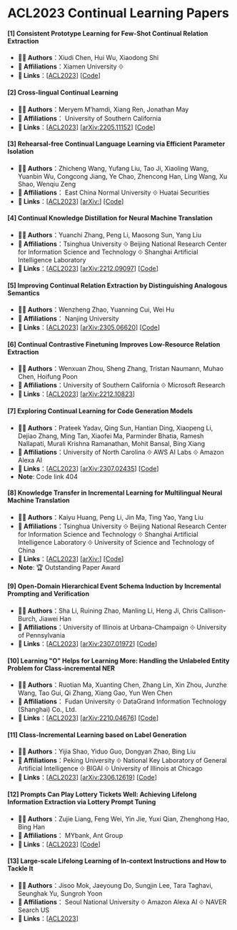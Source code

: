 # ACL2023 Continual Learning Papers

#### [1] Consistent Prototype Learning for Few-Shot Continual Relation Extraction
- **🧑‍🔬 Authors**：Xiudi Chen, Hui Wu, Xiaodong Shi
- **🏫 Affiliations**：Xiamen University ⟐
- **🔗 Links**：[[ACL2023](https://aclanthology.org/2023.acl-long.409)] [[Code](https://github.com/XiudiChen/ConPL)]

#### [2] Cross-lingual Continual Learning
- **🧑‍🔬 Authors**：Meryem M’hamdi, Xiang Ren, Jonathan May
- **🏫 Affiliations**： University of Southern California
- **🔗 Links**：[[ACL2023](https://aclanthology.org/2023.acl-long.217)] [[arXiv:2205.11152](https://arxiv.org/abs/2205.11152)] [[Code](https://github.com/meryemmhamdi1/x-continuous-learning)]

#### [3] Rehearsal-free Continual Language Learning via Efficient Parameter Isolation
- **🧑‍🔬 Authors**：Zhicheng Wang, Yufang Liu, Tao Ji, Xiaoling Wang, Yuanbin Wu, Congcong Jiang, Ye Chao, Zhencong Han, Ling Wang, Xu Shao, Wenqiu Zeng
- **🏫 Affiliations**： East China Normal University ⟐ Huatai Securities
- **🔗 Links**：[[ACL2023](https://aclanthology.org/2023.acl-long.612)] [[arXiv:](https://arxiv.org/abs/)] [[Code](https://github.com/Dicer-Zz/EPI)]

#### [4] Continual Knowledge Distillation for Neural Machine Translation
- **🧑‍🔬 Authors**：Yuanchi Zhang, Peng Li, Maosong Sun, Yang Liu
- **🏫 Affiliations**：Tsinghua University ⟐ Beijing National Research Center for Information Science and Technology ⟐ Shanghai Artificial Intelligence Laboratory
- **🔗 Links**：[[ACL2023](https://aclanthology.org/2023.acl-long.443)] [[arXiv:2212.09097](https://arxiv.org/abs/2212.09097)] [[Code](https://github.com/THUNLP-MT/CKD)]

#### [5] Improving Continual Relation Extraction by Distinguishing Analogous Semantics
- **🧑‍🔬 Authors**：Wenzheng Zhao, Yuanning Cui, Wei Hu
- **🏫 Affiliations**： Nanjing University
- **🔗 Links**：[[ACL2023](https://aclanthology.org/2023.acl-long.65)] [[arXiv:2305.06620](https://arxiv.org/abs/2305.06620)] [[Code](https://github.com/nju-websoft/CEAR)]

#### [6] Continual Contrastive Finetuning Improves Low-Resource Relation Extraction
- **🧑‍🔬 Authors**：Wenxuan Zhou, Sheng Zhang, Tristan Naumann, Muhao Chen, Hoifung Poon
- **🏫 Affiliations**：University of Southern California ⟐ Microsoft Research
- **🔗 Links**：[[ACL2023](https://aclanthology.org/2023.acl-long.739)] [[arXiv:2212.10823](https://arxiv.org/abs/2212.10823)]

#### [7] Exploring Continual Learning for Code Generation Models
- **🧑‍🔬 Authors**：Prateek Yadav, Qing Sun, Hantian Ding, Xiaopeng Li, Dejiao Zhang, Ming Tan, Xiaofei Ma, Parminder Bhatia, Ramesh Nallapati, Murali Krishna Ramanathan, Mohit Bansal, Bing Xiang
- **🏫 Affiliations**：University of North Carolina ⟐ AWS AI Labs ⟐ Amazon Alexa AI
- **🔗 Links**：[[ACL2023](https://aclanthology.org/2023.acl-short.68)] [[arXiv:2307.02435](https://arxiv.org/abs/2307.02435)] [[Code](https://github.com/amazon-science/codetask-cl-pptf)]
- **Note**: Code link 404

#### [8] Knowledge Transfer in Incremental Learning for Multilingual Neural Machine Translation
- **🧑‍🔬 Authors**：Kaiyu Huang, Peng Li, Jin Ma, Ting Yao, Yang Liu
- **🏫 Affiliations**：Tsinghua University ⟐ Beijing National Research Center for Information Science and Technology ⟐ Shanghai Artificial Intelligence Laboratory ⟐ University of Science and Technology of China
- **🔗 Links**：[[ACL2023](https://aclanthology.org/2023.acl-long.852)] [[arXiv:](https://arxiv.org/abs/)] [[Code](https://github.com/THUNLP-MT/ktnmt)]
- **Note**: 🏆 Outstanding Paper Award

#### [9] Open-Domain Hierarchical Event Schema Induction by Incremental Prompting and Verification
- **🧑‍🔬 Authors**：Sha Li, Ruining Zhao, Manling Li, Heng Ji, Chris Callison-Burch, Jiawei Han
- **🏫 Affiliations**：University of Illinois at Urbana-Champaign ⟐ University of Pennsylvania
- **🔗 Links**：[[ACL2023](https://aclanthology.org/2023.acl-long.312)] [[arXiv:2307.01972](https://arxiv.org/abs/2307.01972)] [[Code](https://github.com/raspberryice/inc-schema)]

#### [10] Learning "O" Helps for Learning More: Handling the Unlabeled Entity Problem for Class-incremental NER
- **🧑‍🔬 Authors**：Ruotian Ma, Xuanting Chen, Zhang Lin, Xin Zhou, Junzhe Wang, Tao Gui, Qi Zhang, Xiang Gao, Yun Wen Chen
- **🏫 Affiliations**： Fudan University ⟐ DataGrand Information Technology (Shanghai) Co., Ltd.
- **🔗 Links**：[[ACL2023](https://aclanthology.org/2023.acl-long.328)] [[arXiv:2210.04676](https://arxiv.org/abs/2210.04676)] [[Code](https://github.com/rtmaww/O_CILNER)]

#### [11] Class-Incremental Learning based on Label Generation
- **🧑‍🔬 Authors**：Yijia Shao, Yiduo Guo, Dongyan Zhao, Bing Liu
- **🏫 Affiliations**：Peking University ⟐ National Key Laboratory of General Artificial Intelligence ⟐ BIGAI ⟐ University of Illinois at Chicago
- **🔗 Links**：[[ACL2023](https://aclanthology.org/2023.acl-short.109)] [[arXiv:2306.12619](https://arxiv.org/abs/2306.12619)] [[Code](https://github.com/shaoyijia/VAG)]

#### [12] Prompts Can Play Lottery Tickets Well: Achieving Lifelong Information Extraction via Lottery Prompt Tuning
- **🧑‍🔬 Authors**：Zujie Liang, Feng Wei, Yin Jie, Yuxi Qian, Zhenghong Hao, Bing Han
- **🏫 Affiliations**： MYbank, Ant Group
- **🔗 Links**：[[ACL2023](https://aclanthology.org/2023.acl-long.16)] [[Code](https://github.com/jokieleung/Lottery_Prompt)]

#### [13] Large-scale Lifelong Learning of In-context Instructions and How to Tackle It
- **🧑‍🔬 Authors**：Jisoo Mok, Jaeyoung Do, Sungjin Lee, Tara Taghavi, Seunghak Yu, Sungroh Yoon
- **🏫 Affiliations**： Seoul National University ⟐ Amazon Alexa AI ⟐ NAVER Search US
- **🔗 Links**：[[ACL2023](https://aclanthology.org/2023.acl-long.703)]
